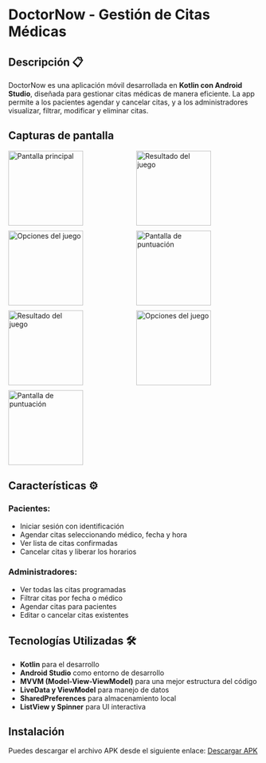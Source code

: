 # DoctorNow - Gestión de Citas Médicas

## Descripción 📋
DoctorNow es una aplicación móvil desarrollada en **Kotlin con Android Studio**, diseñada para gestionar citas médicas de manera eficiente. La app permite a los pacientes agendar y cancelar citas, y a los administradores visualizar, filtrar, modificar y eliminar citas.

## Capturas de pantalla
<div style="display: grid; grid-template-columns: repeat(auto-fit, minmax(200px, 1fr)); gap: 10px;">
  <img src="https://programoyaprendo.online/blog/wp-content/uploads/2025/02/v1.png" alt="Pantalla principal" width="150" />
  <img src="https://programoyaprendo.online/blog/wp-content/uploads/2025/02/v2.png" alt="Resultado del juego" width="150" />
  <img src="https://programoyaprendo.online/blog/wp-content/uploads/2025/02/v3.png" alt="Opciones del juego" width="150" />
  <img src="https://programoyaprendo.online/blog/wp-content/uploads/2025/02/v4.png" alt="Pantalla de puntuación" width="150" />
  <img src="https://programoyaprendo.online/blog/wp-content/uploads/2025/02/v5.png" alt="Resultado del juego" width="150" />
  <img src="https://programoyaprendo.online/blog/wp-content/uploads/2025/02/v6.png" alt="Opciones del juego" width="150" />
  <img src="https://programoyaprendo.online/blog/wp-content/uploads/2025/02/v7.png" alt="Pantalla de puntuación" width="150" />
</div>

## Características ⚙️
### **Pacientes:**
- Iniciar sesión con identificación
- Agendar citas seleccionando médico, fecha y hora
- Ver lista de citas confirmadas
- Cancelar citas y liberar los horarios

### **Administradores:**
- Ver todas las citas programadas
- Filtrar citas por fecha o médico
- Agendar citas para pacientes
- Editar o cancelar citas existentes

## Tecnologías Utilizadas 🛠️
- **Kotlin** para el desarrollo
- **Android Studio** como entorno de desarrollo
- **MVVM (Model-View-ViewModel)** para una mejor estructura del código
- **LiveData y ViewModel** para manejo de datos
- **SharedPreferences** para almacenamiento local
- **ListView y Spinner** para UI interactiva

## Instalación
Puedes descargar el archivo APK desde el siguiente enlace:
[Descargar APK](https://drive.google.com/file/d/1wtwv9lgzbLdafHfo1pwkdqIJbVKTCl3B/view?usp=sharing)

